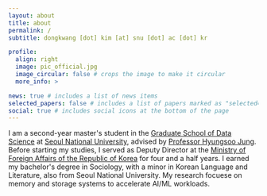 ```yaml
---
layout: about
title: about
permalink: /
subtitle: dongkwang [dot] kim [at] snu [dot] ac [dot] kr

profile:
  align: right
  image: pic_official.jpg
  image_circular: false # crops the image to make it circular
  more_info: >

news: true # includes a list of news items
selected_papers: false # includes a list of papers marked as "selected={true}"
social: true # includes social icons at the bottom of the page
---
```


I am a second-year master's student in the [Graduate School of Data Science](https://gsds.snu.ac.kr/) at [Seoul National University](https://en.snu.ac.kr/), advised by [Professor Hyungsoo Jung](https://hyungsoo-jung.github.io/). Before starting my studies, I served as Deputy Director at the [Ministry of Foreign Affairs of the Republic of Korea](https://www.mofa.go.kr/eng/index.do) for four and a half years. I earned my bachelor's degree in Sociology, with a minor in Korean Language and Literature, also from Seoul National University. My research focuese on memory and storage systems to accelerate AI/ML workloads. 